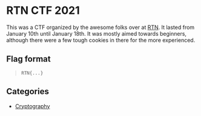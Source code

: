 # RTN CTF 2021

This was a CTF organized by the awesome folks over at [RTN](https://rtn-team.cc). It lasted from January 10th until January 18th. It was mostly aimed towards beginners, although there were a few tough cookies in there for the more experienced.

## Flag format

> ```RTN{...}```

## Categories

- [Cryptography](cryptography/)
